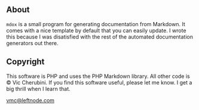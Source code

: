 ## About
`mdox` is a small program for generating documentation from Markdown. It comes with a nice template by default that you can easily update. I wrote this because I was disatisfied with the rest of the automated documentation generators out there.

## Copyright
This software is PHP and uses the PHP Markdown library. All other code is &copy; Vic Cherubini. If you find this software useful, please let me know. I get a big thrill when I learn that.

<vmc@leftnode.com>